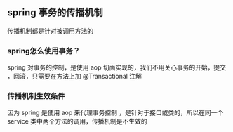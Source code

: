 ## spring 事务的传播机制

传播机制都是针对被调用方法的

### spring怎么使用事务？

spring 对事务的控制，是使用 aop 切面实现的，我们不用关心事务的开始，提交 ，回滚，只需要在方法上加 @Transactional 注解

### 传播机制生效条件

因为 spring 是使用 aop 来代理事务控制 ，是针对于接口或类的，所以在同一个 service 类中两个方法的调用，传播机制是不生效的




